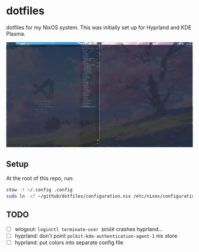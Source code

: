# dotfiles
dotfiles for my NixOS system. This was initially set up for Hyprland and KDE Plasma.

![Hyprland](imgs/hyprland.png)

## Setup
At the root of this repo, run:
```bash
stow -t ~/.config .config
sudo ln -sf ~/github/dotfiles/configuration.nix /etc/nixos/configuration.nix
```

## TODO
- [ ] wlogout: `loginctl terminate-user $USER` crashes hyprland...
- [ ] hyprland: don't point `polkit-kde-authentication-agent-1` nix store
- [ ] hyprland: put colors into separate config file